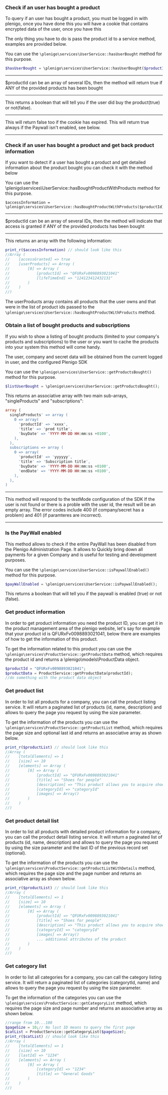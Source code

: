### Check if an user has bought a product

To query if an user has bought a product, you must be logged in with plenigo, once you have done this you will have a cookie that contains encrypted data of the user, once you have this

The only thing you have to do is pass the product id to a service method, examples are provided below.

You can use the `\plenigo\services\UserService::hasUserBought` method for this purpose.

```php
$hasUserBought = \plenigo\services\UserService::hasUserBought($productId);
```

***
$productId can be an array of several IDs, then the method will return true if ANY of the provided products has been bought 
***

This returns a boolean that will tell you if the user did buy the product(true) or not(false).

***
This will return false too if the cookie has expired.
This will return true always if the Paywall isn't enabled, see below. 
***

### Check if an user has bought a product and get back product information

If you want to detect if a user has bought a product and get detailed information about the product bought you can check it with the method below

You can use the \plenigo\services\UserService::hasBoughtProductWithProducts method for this purpose.

    $accessInformation = \plenigo\services\UserService::hasBoughtProductWithProducts($productId);

***
$productId can be an array of several IDs, then the method will indicate that access is granted if ANY of the provided products has been bought 
***

This returns an array with the following information:

```php
print_r($accessInformation) // should look like this
//Array (
//    [accessGranted] => true
//    [userProducts] => Array (
//        [0] => Array (
//            [productId] => "QFURxFv0098893021041"
//            [lifeTimeEnd] => "124123412432131"
//        )
//    )
//)
```

The userProducts array contains all products that the user owns and that were in the list of product ids passed to the `\plenigo\services\UserService::hasBoughtProductWithProducts` method.

### Obtain a list of bought products and subscriptions

If you wish to show a listing of bought products (limited to your company's products and subscriptions) to the user or you want to cache the products into your system this method will come handy.

The user, company and secret data will be obtained from the current logged in user, and the configured Plenigo SDK

You can use the `\plenigo\services\UserService::getProductsBought()` method for this purpose.

```php
$listUserBought = \plenigo\services\UserService::getProductsBought();
```

This returns an associative array with two main sub-arrays, "singleProducts" and "subscriptions":

```php
array (
  singleProducts' => array (
    0 => array(
      'productId' => 'xxxx',
      'title' => 'prod title',
      'buyDate' => 'YYYY-MM-DD HH:mm:ss +0100',
    ),
  ),
  subscriptions => array (
    0 => array(
      'productId' => 'yyyyyy',
      'title' => 'Subscription title',
      'buyDate' => 'YYYY-MM-DD HH:mm:ss +0100',
      'endDate' => 'YYYY-MM-DD HH:mm:ss +0100',
    ),
  ),
)
```

***
This method will respond to the testMode configuration of the SDK
If the user is not found or there is a proble with the user id,  the result will be an empty array.
The error codes include 400 (if company/secret has a problem) and 401 (if paramteres are incorrect).
***

### Is the PayWall enabled

This method allows to check if the entire PayWall has been disabled from the Plenigo Administration Page. It allows to Quickly bring down all payments for a given Company and is useful for testing and development purposes.

You can use the `\plenigo\services\UserService::isPaywallEnabled()` method for this purpose.

```php
$payWallEnabled = \plenigo\services\UserService::isPaywallEnabled();
```

This returns a boolean that will tell you if the paywall is enabled (true) or not (false).

### Get product information

In order to get product information you need the product ID, you can get it in the product management area of the plenigo website, let's say for example that your product id is QFURxFv0098893021041, below there are examples of how to get the information of this product.

To get the information related to this product you can use the `\plenigo\services\ProductService::getProductData` method, which requires the product id and returns a \plenigo\models\ProductData object.

```php
$productId = "QFURxFv0098893021041";
$productData = ProductService::getProductData(productId);
//do something with the product data object
```

### Get product list

In order to list all products for a company, you can call the product listing service. It will return a paginated list of products (id, name, description) and allows to query the page you request by using the size parameter.

To get the information of the products you can use the `\plenigo\services\ProductService::getProductList` method, which requires the page size and optional last id and returns an associative array as shown below.

```php
print_r($productList) // should look like this
//Array (
//    [totalElements] => 1
//    [size] => 10
//    [elements] => Array (
//        [0] => Array (
//            [productId] => "QFURxFv0098893021041"
//            [title] => "Shoes for people"
//            [description] => "This product allows you to acquire shoes for people..."
//            [categoryId] => "categoryId"
//            [images] => Array()
//        )
//    )
//)
```

### Get product detail list

In order to list all products with detailed product information for a company, you can call the product detail listing service. It will return a paginated list of products (id, name, description) and allows to query the page you request by using the size parameter and the last ID of the previous record set (optional).

To get the information of the products you can use the `\plenigo\services\ProductService::getProductListWithDetails` method, which requires the page size and the page number and returns an associative array as shown below.

```php
print_r($productList) // should look like this
//Array (
//    [totalElements] => 1
//    [size] => 10
//    [elements] => Array (
//        [0] => Array (
//            [productId] => "QFURxFv0098893021041"
//            [title] => "Shoes for people"
//            [description] => "This product allows you to acquire shoes for people..."
//            [categoryId] => "categoryId"
//            [images] => Array()
//            ... additional attributes of the product
//        )
//    )
//)
```

### Get category list

In order to list all categories for a company, you can call the category listing service. It will return a paginated list of categories (categorytId, name) and allows to query the page you request by using the size parameter.

To get the information of the categories you can use the `\plenigo\services\ProductService::getCategoryList` method, which requires the page size and page number and returns an associative array as shown below.

```php
//range from 10...100
$pageSize = 10;// No last ID means to query the first page
$catList = ProductService::getCategoryList($pageSize);
print_r($catList) // should look like this
//Array (
//    [totalElements] => 1
//    [size] => 10
//    [lastId] => "1234"
//    [elements] => Array (
//        [0] => Array (
//            [categoryId] => "1234"
//            [title] => "General Goods"
//        )
//    )
//)
```